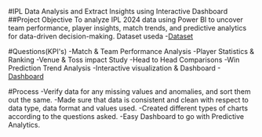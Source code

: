 #IPL Data Analysis and Extract Insights using Interactive Dashboard
##Project Objective
To analyze IPL 2024 data using Power BI to uncover team performance, player insights, match trends, and predictive analytics for data-driven decision-making.
Dataset useda
-<a href="https://github.com/JoseLucas-67/Data-Analysis-Dashboard/commit/d930a21f3e68a88cc19561a0e0d87cf6654f9009">Dataset</a>

#Questions(KPI's)
-Match & Team Performance Analysis
-Player Statistics & Ranking
-Venue & Toss impact Study
-Head to Head Comparisons
-Win Prediction Trend Analysis
-Interactive visualization & Dashboard
-<a href="https://github.com/JoseLucas-67/Data-Analysis-Dashboard/blob/main/Project%20Data%20Analysis.pbix">Dashboard</a>

#Process
-Verify data for any missing values and anomalies, and sort them out the same.
-Made sure that data is consistent and clean with respect to data type, data format and values used.
-Created different types of charts according to the questions asked.
-Easy Dashboard to go with Predictive Analytics.
